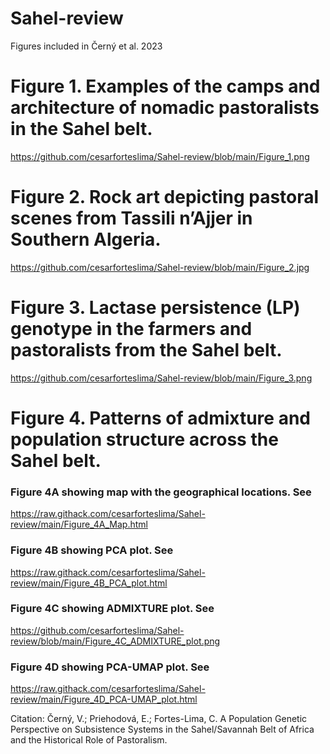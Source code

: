 # Sahel-review
Figures included in Černý et al. 2023

# Figure 1. Examples of the camps and architecture of nomadic pastoralists in the Sahel belt.
https://github.com/cesarforteslima/Sahel-review/blob/main/Figure_1.png

# Figure 2. Rock art depicting pastoral scenes from Tassili n’Ajjer in Southern Algeria.
https://github.com/cesarforteslima/Sahel-review/blob/main/Figure_2.jpg

# Figure 3. Lactase persistence (LP) genotype in the farmers and pastoralists from the Sahel belt.
https://github.com/cesarforteslima/Sahel-review/blob/main/Figure_3.png

# Figure 4. Patterns of admixture and population structure across the Sahel belt.

### Figure 4A showing map with the geographical locations. See
https://raw.githack.com/cesarforteslima/Sahel-review/main/Figure_4A_Map.html

### Figure 4B showing PCA plot. See
https://raw.githack.com/cesarforteslima/Sahel-review/main/Figure_4B_PCA_plot.html

### Figure 4C showing ADMIXTURE plot. See
https://github.com/cesarforteslima/Sahel-review/blob/main/Figure_4C_ADMIXTURE_plot.png

### Figure 4D showing PCA-UMAP plot. See
https://raw.githack.com/cesarforteslima/Sahel-review/main/Figure_4D_PCA-UMAP_plot.html


Citation: 
Černý, V.; Priehodová, E.; Fortes-Lima, C. A Population Genetic Perspective on Subsistence Systems in the Sahel/Savannah Belt of Africa and the Historical Role of Pastoralism.

